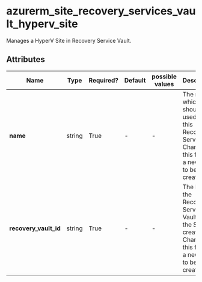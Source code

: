 # azurerm_site_recovery_services_vault_hyperv_site

Manages a HyperV Site in Recovery Service Vault.

## Attributes

| Name | Type | Required? | Default  | possible values | Description |
| ---- | ---- | --------- | -------- | ----------- | ----------- |
| **name** | string | True | -  |  -  | The name which should be used for this Recovery Service. Changing this forces a new Site to be created. | 
| **recovery_vault_id** | string | True | -  |  -  | The ID of the Recovery Services Vault where the Site created. Changing this forces a new Site to be created. | 

